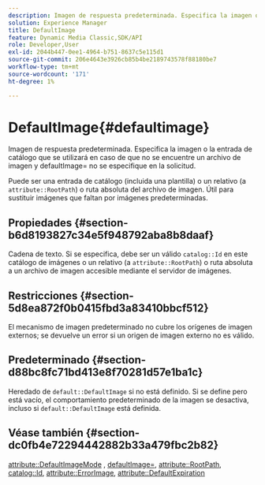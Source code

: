 ```yaml
---
description: Imagen de respuesta predeterminada. Especifica la imagen o la entrada de catálogo que se utilizará en caso de que no se encuentre un archivo de imagen y defaultImage= no se especifique en la solicitud.
solution: Experience Manager
title: DefaultImage
feature: Dynamic Media Classic,SDK/API
role: Developer,User
exl-id: 2044b447-0ee1-4964-b751-8637c5e115d1
source-git-commit: 206e4643e3926cb85b4be2189743578f88180be7
workflow-type: tm+mt
source-wordcount: '171'
ht-degree: 1%

---
```


# DefaultImage{#defaultimage}

Imagen de respuesta predeterminada. Especifica la imagen o la entrada de catálogo que se utilizará en caso de que no se encuentre un archivo de imagen y defaultImage= no se especifique en la solicitud.

Puede ser una entrada de catálogo (incluida una plantilla) o un relativo (a `attribute::RootPath`) o ruta absoluta del archivo de imagen. Útil para sustituir imágenes que faltan por imágenes predeterminadas.

## Propiedades {#section-b6d8193827c34e5f948792aba8b8daaf}

Cadena de texto. Si se especifica, debe ser un válido `catalog::Id` en este catálogo de imágenes o un relativo (a `attribute::RootPath`) o ruta absoluta a un archivo de imagen accesible mediante el servidor de imágenes.

## Restricciones {#section-5d8ea872f0b0415fbd3a83410bbcf512}

El mecanismo de imagen predeterminado no cubre los orígenes de imagen externos; se devuelve un error si un origen de imagen externo no es válido.

## Predeterminado {#section-d88bc8fc71bd413e8f70281d57e1ba1c}

Heredado de `default::DefaultImage` si no está definido. Si se define pero está vacío, el comportamiento predeterminado de la imagen se desactiva, incluso si `default::DefaultImage` está definida.

## Véase también {#section-dc0fb4e72294442882b33a479fbc2b82}

[attribute::DefaultImageMode](../../../../../is-api/image-catalog/image-serving-api-ref/c-image-catalog-reference/c-attributes-reference/r-defaultimagemode.md#reference-8a996af162f84e46bbe9e6e0d4e26782) , [defaultImage=](../../../../../is-api/image-catalog/image-serving-api-ref/c-image-catalog-reference/c-attributes-reference/r-is-cat-defaultimage.md#reference-8e9900e129f54ed68462a3c2fc3bc433), [attribute::RootPath](../../../../../is-api/image-catalog/image-serving-api-ref/c-image-catalog-reference/c-attributes-reference/r-rootpath.md#reference-17d57e5967be403b8408fa7214017494), [catalog::Id](/help/aem-is-ir-api/is-api/image-catalog/image-serving-api-ref/c-image-catalog-reference/c-image-svg-data-reference/c-image-data-reference/r-id-cat.md), [attribute::ErrorImage](../../../../../is-api/image-catalog/image-serving-api-ref/c-image-catalog-reference/c-attributes-reference/r-errorimage.md#reference-c494d5d8b2584fe3800f35baabd0292c), [attribute::DefaultExpiration](../../../../../is-api/image-catalog/image-serving-api-ref/c-image-catalog-reference/c-attributes-reference/r-defaultexpiration.md#reference-0526166fab654fceb243b75d1ea4f0cf)
